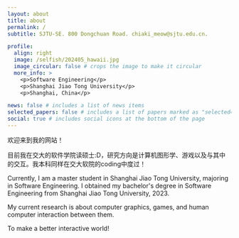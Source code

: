 ```yaml
---
layout: about
title: about
permalink: /
subtitle: SJTU-SE. 800 Dongchuan Road. chiaki_meow@sjtu.edu.cn. 

profile:
  align: right
  image: /selfish/202405_hawaii.jpg
  image_circular: false # crops the image to make it circular
  more_info: >
    <p>Software Engineering</p>
    <p>Shanghai Jiao Tong University</p>
    <p>Shanghai, China</p>

news: false # includes a list of news items
selected_papers: false # includes a list of papers marked as "selected={true}"
social: true # includes social icons at the bottom of the page
---
```


欢迎来到我的网站！

目前我在交大的软件学院读硕士:D，研究方向是计算机图形学、游戏以及与其中的交互。我本科同样在交大软院的coding中度过！

Currently, I am a master student in Shanghai Jiao Tong University, majoring
in Software Engineering. I obtained my bachelor's degree in Software Engineering from Shanghai Jiao Tong University, 2023.

My current research is about computer graphics, games, and human computer interaction between them. 

To make a better interactive world!
